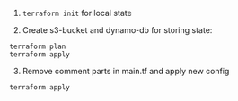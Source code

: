 1. `terraform init` for local state

2. Create s3-bucket and dynamo-db for storing state:
```
terraform plan
terraform apply
```

3. Remove comment parts in main.tf and apply new config
```
terraform apply
```
